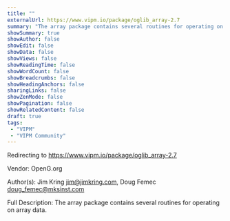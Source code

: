 ```yaml
---
title: ""
externalUrl: https://www.vipm.io/package/oglib_array-2.7
summary: "The array package contains several routines for operating on array data.."
showSummary: true
showAuthor: false
showEdit: false
showData: false
showViews: false
showReadingTime: false
showWordCount: false
showBreadcrumbs: false
showHeadingAnchors: false
sharingLinks: false
showZenMode: false
showPagination: false
showRelatedContent: false
draft: true
tags:
 - "VIPM"
 - "VIPM Community"
---
```


Redirecting to https://www.vipm.io/package/oglib_array-2.7

Vendor: OpenG.org

Author(s): Jim Kring <jim@jimkring.com>, Doug Femec <doug_femec@mksinst.com>
 
Full Description:
The array package contains several routines for operating on array data.